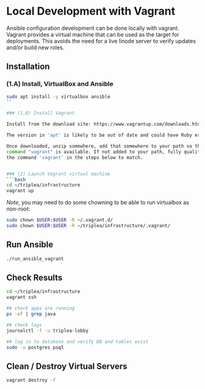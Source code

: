 # Local Development with Vagrant

Ansible configuration development can be done locally with vagrant.
Vagrant provides a virtual machine that can be used as the target for
deployments. This avoids the need for a live linode server to verify
updates and/or build new roles.

## Installation

### (1.A) Install, VirtualBox and Ansible

```bash
sudo apt install -y virtualbox ansible
``

### (1.B) Install Vagrant

Install from the download site: https://www.vagrantup.com/downloads.html

The version in 'apt' is likely to be out of date and could have Ruby errors.

Once downloaded, unzip somewhere, add that somewhere to your path so the
command "vagrant" is available. If not added to your path, fully quality
the command 'vagrant' in the steps below to match.


### (2) Launch Vagrant virtual machine
```bash
cd ~/triplea/infrastructure
vagrant up
```

*Note*, you may need to do some chowning to be able to run virtualbox as non-root:
```bash
sudo chown $USER:$USER -R ~/.vagrant.d/
sudo chown $USER:$USER -R ~/triplea/infrastructure/.vagrant/
```

## Run Ansible

```bash
./run_ansible_vagrant
```

## Check Results

```bash
cd ~/triplea/infrastructure
vagrant ssh

## check apps are running
ps -ef | grep java

## check logs
journalctl -f -u triplea-lobby

## log in to database and verify DB and tables exist
sudo -u postgres psql
```

## Clean / Destroy Virtual Servers

```bash
vagrant destroy -f
```
